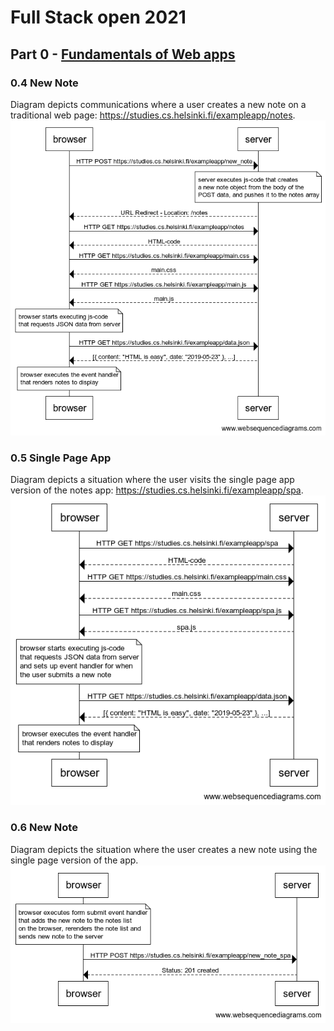 # Full Stack open 2021

## Part 0 - [Fundamentals of Web apps](https://fullstackopen.com/en/part0)

### 0.4 New Note
Diagram depicts communications where a user creates a new note on a traditional web page: https://studies.cs.helsinki.fi/exampleapp/notes.
![new_note](./0.4_NewNote.png)

### 0.5 Single Page App
Diagram depicts a situation where the user visits the single page app version of the notes app: https://studies.cs.helsinki.fi/exampleapp/spa.
![single_page_app](./0.5_SinglePageApp.png)

### 0.6 New Note
Diagram depicts the situation where the user creates a new note using the single page version of the app.
![spa_new_note](./0.6_NewNote.png)